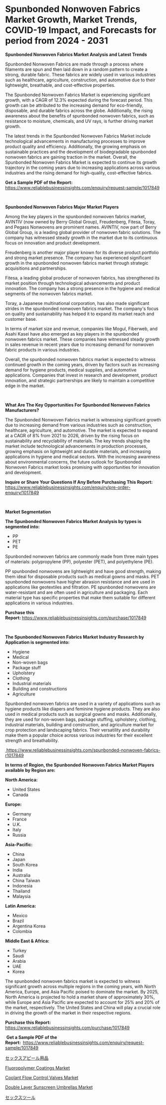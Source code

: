 <p><h1>Spunbonded Nonwoven Fabrics Market Growth, Market Trends, COVID-19 Impact, and Forecasts for period from 2024 - 2031</h1></p><p><strong>Spunbonded Nonwoven Fabrics Market Analysis and Latest Trends</strong></p>
<p><p>Spunbonded Nonwoven Fabrics are made through a process where filaments are spun and then laid down in a random pattern to create a strong, durable fabric. These fabrics are widely used in various industries such as healthcare, agriculture, construction, and automotive due to their lightweight, breathable, and cost-effective properties.</p><p>The Spunbonded Nonwoven Fabrics Market is experiencing significant growth, with a CAGR of 12.3% expected during the forecast period. This growth can be attributed to the increasing demand for eco-friendly, disposable, and durable fabrics across the globe. Additionally, the rising awareness about the benefits of spunbonded nonwoven fabrics, such as resistance to moisture, chemicals, and UV rays, is further driving market growth.</p><p>The latest trends in the Spunbonded Nonwoven Fabrics Market include technological advancements in manufacturing processes to improve product quality and efficiency. Additionally, the growing emphasis on sustainable practices and the development of biodegradable spunbonded nonwoven fabrics are gaining traction in the market. Overall, the Spunbonded Nonwoven Fabrics Market is expected to continue its growth trajectory in the coming years due to increasing applications across various industries and the rising demand for high-quality, cost-effective fabrics.</p></p>
<p><strong>Get a Sample PDF of the Report:&nbsp;</strong> <a href="https://www.reliablebusinessinsights.com/enquiry/request-sample/1017849">https://www.reliablebusinessinsights.com/enquiry/request-sample/1017849</a></p>
<p>&nbsp;</p>
<p><strong>Spunbonded Nonwoven Fabrics Major Market Players</strong></p>
<p><p>Among the key players in the spunbonded nonwoven fabrics market, AVINTIV (now owned by Berry Global Group), Freudenberg, Fitesa, Toray, and Pegass Nonwovens are prominent names. AVINTIV, now part of Berry Global Group, is a leading global provider of nonwoven fabric solutions. The company has witnessed steady growth in the market due to its continuous focus on innovation and product development.</p><p>Freudenberg is another major player known for its diverse product portfolio and strong market presence. The company has experienced significant growth in the spunbonded nonwoven fabrics market through strategic acquisitions and partnerships.</p><p>Fitesa, a leading global producer of nonwoven fabrics, has strengthened its market position through technological advancements and product innovation. The company has a strong presence in the hygiene and medical segments of the nonwoven fabrics market.</p><p>Toray, a Japanese multinational corporation, has also made significant strides in the spunbonded nonwoven fabrics market. The company's focus on quality and sustainability has helped it to expand its market reach and customer base.</p><p>In terms of market size and revenue, companies like Mogul, Fiberweb, and Asahi Kasei have also emerged as key players in the spunbonded nonwoven fabrics market. These companies have witnessed steady growth in sales revenue in recent years due to increasing demand for nonwoven fabric products in various industries.</p><p>Overall, the spunbonded nonwoven fabrics market is expected to witness continued growth in the coming years, driven by factors such as increasing demand for hygiene products, medical supplies, and automotive applications. Companies that invest in research and development, product innovation, and strategic partnerships are likely to maintain a competitive edge in the market.</p></p>
<p>&nbsp;</p>
<p><strong>What Are The Key Opportunities For Spunbonded Nonwoven Fabrics Manufacturers?</strong></p>
<p><p>The Spunbonded Nonwoven Fabrics market is witnessing significant growth due to increasing demand from various industries such as construction, healthcare, agriculture, and automotive. The market is expected to expand at a CAGR of 8% from 2021 to 2026, driven by the rising focus on sustainability and recyclability of materials. The key trends shaping the market include technological advancements in production processes, growing emphasis on lightweight and durable materials, and increasing applications in hygiene and medical sectors. With the increasing awareness about environmental concerns, the future outlook for Spunbonded Nonwoven Fabrics market looks promising with opportunities for innovation and development.</p></p>
<p><strong>Inquire or Share Your Questions If Any Before Purchasing This Report:</strong> <a href="https://www.reliablebusinessinsights.com/enquiry/pre-order-enquiry/1017849">https://www.reliablebusinessinsights.com/enquiry/pre-order-enquiry/1017849</a></p>
<p>&nbsp;</p>
<p><strong>Market Segmentation</strong></p>
<p><strong>The Spunbonded Nonwoven Fabrics Market Analysis by types is segmented into:</strong></p>
<p><ul><li>PP</li><li>PET</li><li>PE</li></ul></p>
<p><p>Spunbonded nonwoven fabrics are commonly made from three main types of materials: polypropylene (PP), polyester (PET), and polyethylene (PE). </p><p>PP spunbonded nonwovens are lightweight and have good strength, making them ideal for disposable products such as medical gowns and masks. PET spunbonded nonwovens have higher abrasion resistance and are used in applications like geotextiles and filtration. PE spunbonded nonwovens are water-resistant and are often used in agriculture and packaging. Each material type has specific properties that make them suitable for different applications in various industries.</p></p>
<p><strong>Purchase this Report:&nbsp;</strong><a href="https://www.reliablebusinessinsights.com/purchase/1017849">https://www.reliablebusinessinsights.com/purchase/1017849</a></p>
<p>&nbsp;</p>
<p><strong>The Spunbonded Nonwoven Fabrics Market Industry Research by Application is segmented into:</strong></p>
<p><ul><li>Hygiene</li><li>Medical</li><li>Non-woven bags</li><li>Package stuff</li><li>Upholstery</li><li>Clothing</li><li>Industrial materials</li><li>Building and constructions</li><li>Agriculture</li></ul></p>
<p><p>Spunbonded nonwoven fabrics are used in a variety of applications such as hygiene products like diapers and feminine hygiene products. They are also used in medical products such as surgical gowns and masks. Additionally, they are used for non-woven bags, package stuffing, upholstery, clothing, industrial materials, building and construction, and agriculture market for crop protection and landscaping fabrics. Their versatility and durability make them a popular choice across various industries for their excellent strength and breathability.</p></p>
<p><a href="https://www.reliablebusinessinsights.com/spunbonded-nonwoven-fabrics-r1017849">&nbsp;https://www.reliablebusinessinsights.com/spunbonded-nonwoven-fabrics-r1017849</a></p>
<p><strong>In terms of Region, the Spunbonded Nonwoven Fabrics Market Players available by Region are:</strong></p>
<p>
    <p> <strong> North America: </strong>
        <ul>
            <li>United States</li>
            <li>Canada</li>
        </ul>
        </p> 
    <p> <strong> Europe: </strong>
        <ul>
            <li>Germany</li>
            <li>France</li>
            <li>U.K.</li>
            <li>Italy</li>
            <li>Russia</li>
        </ul>
        </p> 
    <p> <strong> Asia-Pacific: </strong>
        <ul>
            <li>China</li>
            <li>Japan</li>
            <li>South Korea</li>
            <li>India</li>
            <li>Australia</li>
            <li>China Taiwan</li>
            <li>Indonesia</li>
            <li>Thailand</li>
            <li>Malaysia</li>
        </ul>
        </p> 
    <p> <strong> Latin America: </strong>
        <ul>
            <li>Mexico</li>
            <li>Brazil</li>
            <li>Argentina Korea</li>
            <li>Colombia</li>
        </ul>
        </p> 
    <p> <strong> Middle East & Africa: </strong>
        <ul>
            <li>Turkey</li>
            <li>Saudi</li>
            <li>Arabia</li>
            <li>UAE</li>
            <li>Korea</li>
        </ul>
    </p>
    </p>
<p><p>The spunbonded nonwoven fabrics market is expected to witness significant growth across multiple regions in the coming years, with North America, Europe, and Asia Pacific poised to dominate the market. By 2025, North America is projected to hold a market share of approximately 30%, while Europe and Asia Pacific are expected to account for 25% and 20% of the market, respectively. The United States and China will play a crucial role in driving the growth of the market in their respective regions.</p></p>
<p><strong>Purchase this Report: </strong><a href="https://www.reliablebusinessinsights.com/purchase/1017849">https://www.reliablebusinessinsights.com/purchase/1017849</a></p>
<p>&nbsp;<strong>Get a Sample PDF of the Report:&nbsp;&nbsp;</strong><a href="https://www.reliablebusinessinsights.com/enquiry/request-sample/1017849">https://www.reliablebusinessinsights.com/enquiry/request-sample/1017849</a></p>
<p><strong></strong></p>
<p><p><a href="https://github.com/Sophiaard2003/Market-Research-Report-List-1/blob/main/708253587500.md">セックスアピール用品</a></p><p><a href="https://github.com/LaceyZemlak1/Market-Research-Report-List-1/blob/main/fluoropolymer-coatings-market.md">Fluoropolymer Coatings Market</a></p><p><a href="https://github.com/MyrtisWest1/Market-Research-Report-List-1/blob/main/coolant-flow-control-valves-market.md">Coolant Flow Control Valves Market</a></p><p><a href="https://issuu.com/reportprime-2/docs/double-layer-sunscreen-umbrellas-market-size-2030.">Double Layer Sunscreen Umbrellas Market</a></p><p><a href="https://github.com/hilmi-2a/Market-Research-Report-List-1/blob/main/203943287499.md">セックスツール</a></p></p>